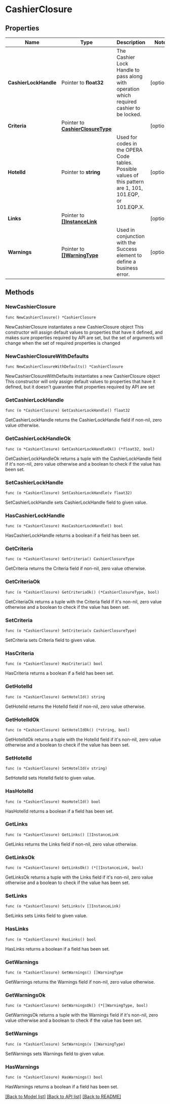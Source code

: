 # CashierClosure

## Properties

Name | Type | Description | Notes
------------ | ------------- | ------------- | -------------
**CashierLockHandle** | Pointer to **float32** | The Cashier Lock Handle to pass along with operation which required cashier to be locked. | [optional] 
**Criteria** | Pointer to [**CashierClosureType**](CashierClosureType.md) |  | [optional] 
**HotelId** | Pointer to **string** | Used for codes in the OPERA Code tables. Possible values of this pattern are 1, 101, 101.EQP, or 101.EQP.X. | [optional] 
**Links** | Pointer to [**[]InstanceLink**](InstanceLink.md) |  | [optional] 
**Warnings** | Pointer to [**[]WarningType**](WarningType.md) | Used in conjunction with the Success element to define a business error. | [optional] 

## Methods

### NewCashierClosure

`func NewCashierClosure() *CashierClosure`

NewCashierClosure instantiates a new CashierClosure object
This constructor will assign default values to properties that have it defined,
and makes sure properties required by API are set, but the set of arguments
will change when the set of required properties is changed

### NewCashierClosureWithDefaults

`func NewCashierClosureWithDefaults() *CashierClosure`

NewCashierClosureWithDefaults instantiates a new CashierClosure object
This constructor will only assign default values to properties that have it defined,
but it doesn't guarantee that properties required by API are set

### GetCashierLockHandle

`func (o *CashierClosure) GetCashierLockHandle() float32`

GetCashierLockHandle returns the CashierLockHandle field if non-nil, zero value otherwise.

### GetCashierLockHandleOk

`func (o *CashierClosure) GetCashierLockHandleOk() (*float32, bool)`

GetCashierLockHandleOk returns a tuple with the CashierLockHandle field if it's non-nil, zero value otherwise
and a boolean to check if the value has been set.

### SetCashierLockHandle

`func (o *CashierClosure) SetCashierLockHandle(v float32)`

SetCashierLockHandle sets CashierLockHandle field to given value.

### HasCashierLockHandle

`func (o *CashierClosure) HasCashierLockHandle() bool`

HasCashierLockHandle returns a boolean if a field has been set.

### GetCriteria

`func (o *CashierClosure) GetCriteria() CashierClosureType`

GetCriteria returns the Criteria field if non-nil, zero value otherwise.

### GetCriteriaOk

`func (o *CashierClosure) GetCriteriaOk() (*CashierClosureType, bool)`

GetCriteriaOk returns a tuple with the Criteria field if it's non-nil, zero value otherwise
and a boolean to check if the value has been set.

### SetCriteria

`func (o *CashierClosure) SetCriteria(v CashierClosureType)`

SetCriteria sets Criteria field to given value.

### HasCriteria

`func (o *CashierClosure) HasCriteria() bool`

HasCriteria returns a boolean if a field has been set.

### GetHotelId

`func (o *CashierClosure) GetHotelId() string`

GetHotelId returns the HotelId field if non-nil, zero value otherwise.

### GetHotelIdOk

`func (o *CashierClosure) GetHotelIdOk() (*string, bool)`

GetHotelIdOk returns a tuple with the HotelId field if it's non-nil, zero value otherwise
and a boolean to check if the value has been set.

### SetHotelId

`func (o *CashierClosure) SetHotelId(v string)`

SetHotelId sets HotelId field to given value.

### HasHotelId

`func (o *CashierClosure) HasHotelId() bool`

HasHotelId returns a boolean if a field has been set.

### GetLinks

`func (o *CashierClosure) GetLinks() []InstanceLink`

GetLinks returns the Links field if non-nil, zero value otherwise.

### GetLinksOk

`func (o *CashierClosure) GetLinksOk() (*[]InstanceLink, bool)`

GetLinksOk returns a tuple with the Links field if it's non-nil, zero value otherwise
and a boolean to check if the value has been set.

### SetLinks

`func (o *CashierClosure) SetLinks(v []InstanceLink)`

SetLinks sets Links field to given value.

### HasLinks

`func (o *CashierClosure) HasLinks() bool`

HasLinks returns a boolean if a field has been set.

### GetWarnings

`func (o *CashierClosure) GetWarnings() []WarningType`

GetWarnings returns the Warnings field if non-nil, zero value otherwise.

### GetWarningsOk

`func (o *CashierClosure) GetWarningsOk() (*[]WarningType, bool)`

GetWarningsOk returns a tuple with the Warnings field if it's non-nil, zero value otherwise
and a boolean to check if the value has been set.

### SetWarnings

`func (o *CashierClosure) SetWarnings(v []WarningType)`

SetWarnings sets Warnings field to given value.

### HasWarnings

`func (o *CashierClosure) HasWarnings() bool`

HasWarnings returns a boolean if a field has been set.


[[Back to Model list]](../README.md#documentation-for-models) [[Back to API list]](../README.md#documentation-for-api-endpoints) [[Back to README]](../README.md)



